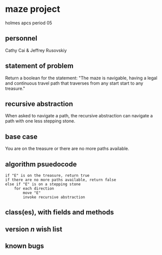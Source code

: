 # maze project
holmes apcs period 05

## personnel

Cathy Cai & Jeffrey Rusovskiy

## statement of problem

Return a boolean for the statement: "The maze is navigable, having a legal and continuous travel path that traverses from any start start to any treasure."

## recursive abstraction

When asked to navigate a path, the recursive abstraction can navigate a path with one less stepping stone.

## base case

You are on the treasure or there are no more paths available.

## algorithm psuedocode

    if "E" is on the treasure, return true
    if there are no more paths available, return false
    else if "E" is on a stepping stone
        for each direction
            move "E"
            invoke recursive abstraction

## class(es), with fields and methods


## version *n* wish list


## known bugs



